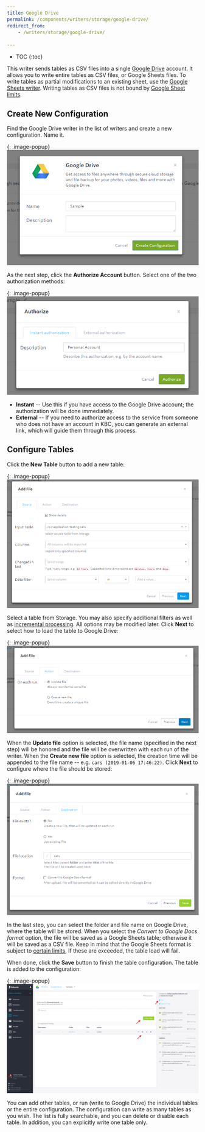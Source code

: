 ```yaml
---
title: Google Drive
permalink: /components/writers/storage/google-drive/
redirect_from:
    - /writers/storage/google-drive/

---
```


* TOC
{:toc}

This writer sends tables as CSV files into a single [Google Drive](https://www.google.com/drive/) account.
It allows you to write entire tables as CSV files, or Google Sheets files. To write tables as partial modifications
to an existing sheet, use the [Google Sheets writer](/components/writers/storage/google-sheets/). Writing tables as CSV files
is not bound by [Google Sheet limits](https://gsuitetips.com/tips/sheets/google-spreadsheet-limitations/).

## Create New Configuration
Find the Google Drive writer in the list of writers and create a new configuration. Name it.

{: .image-popup}
![Screenshot - Create configuration](/components/writers/storage/google-drive/ui1.png)

As the next step, click the **Authorize Account** button. Select one of the two authorization methods:

{: .image-popup}
![Screenshot - Authorize account](/components/writers/storage/google-drive/ui2.png)

- **Instant** -- Use this if you have access to the Google Drive account; the authorization will be done immediately.
- **External** -- If you need to authorize access to the service from someone who does not have an account in KBC, you can generate an external link, which will guide them through this process.

## Configure Tables
Click the **New Table** button to add a new table:

{: .image-popup}
![Screenshot - Add Table Step 1](/components/writers/storage/google-drive/ui3.png)

Select a table from Storage. You may also specify additional filters as well as [incremental processing](/storage/tables/#incremental-processing).
All options may be modified later. Click **Next** to select how to load the table to Google Drive:

{: .image-popup}
![Screenshot - Add Table Step 2](/components/writers/storage/google-drive/ui4.png)

When the **Update file** option is selected, the file name (specified in the next step) will be honored and the file
will be overwritten with each run of the writer. When the **Create new file** option is selected, the creation time will
be appended to the file name -- e.g. `cars (2019-01-06 17:46:22)`. Click **Next** to configure where the file should be stored:

{: .image-popup}
![Screenshot - Add Table Step 3](/components/writers/storage/google-drive/ui5.png)

In the last step, you can select the folder and file name on Google Drive, where the table will be stored. When you select the
*Convert to Google Docs format* option, the file will be saved as a Google Sheets table; otherwise it will be saved as
a CSV file. Keep in mind that the Google Sheets format is subject to [certain limits](https://gsuitetips.com/tips/sheets/google-spreadsheet-limitations/),
If these are exceeded, the table load will fail.

When done, click the **Save** button to finish the table configuration. The table is added to the configuration:

{: .image-popup}
![Screenshot - Table List](/components/writers/storage/google-drive/ui6.png)

You can add other tables, or run (write to Google Drive) the individual tables or the entire configuration.
The configuration can write as many tables as you wish. The list is fully searchable, and you can delete or disable each table. 
In addition, you can explicitly write one table only.
